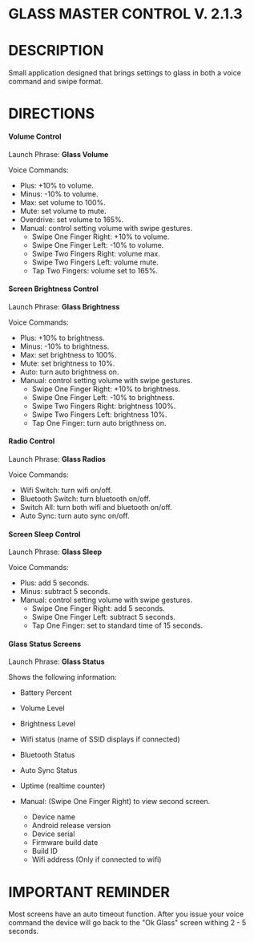 GLASS MASTER CONTROL  V. 2.1.3
=============

DESCRIPTION
=============
Small application designed that brings settings to glass in both a voice command and swipe format.

DIRECTIONS
=============

#### Volume Control

Launch Phrase: <b>Glass Volume</b>

Voice Commands:
* Plus: +10% to volume.
* Minus: -10% to volume.
* Max: set volume to 100%.
* Mute: set volume to mute.
* Overdrive: set volume to 165%.
* Manual: control setting volume with swipe gestures.
	* Swipe One Finger Right: +10% to volume.
	* Swipe One Finger Left: -10% to volume.
	* Swipe Two Fingers Right: volume max.
	* Swipe Two Fingers Left: volume mute.
	* Tap Two Fingers: volume set to 165%.


#### Screen Brightness Control

Launch Phrase: <b>Glass Brightness</b>

Voice Commands:
* Plus: +10% to brightness.
* Minus: -10% to brightness.
* Max: set brightness to 100%.
* Mute: set brightness to 10%.
* Auto: turn auto brightness on.
* Manual: control setting volume with swipe gestures.
	* Swipe One Finger Right: +10% to brightness.
	* Swipe One Finger Left: -10% to brightness.
	* Swipe Two Fingers Right: brightness 100%.
	* Swipe Two Fingers Left: brightness 10%.
	* Tap One Finger: turn auto brigthness on.

#### Radio Control

Launch Phrase: <b>Glass Radios</b>

Voice Commands:
* Wifi Switch: turn wifi on/off.
* Bluetooth Switch: turn bluetooth on/off.
* Switch All: turn both wifi and bluetooth on/off.
* Auto Sync: turn auto sync on/off.

#### Screen Sleep Control

Launch Phrase: <b>Glass Sleep</b>

Voice Commands:
* Plus: add 5 seconds.
* Minus: subtract 5 seconds.
* Manual: control setting volume with swipe gestures.
	* Swipe One Finger Right: add 5 seconds.
	* Swipe One Finger Left: subtract 5 seconds.
	* Tap One Finger: set to standard time of 15 seconds.


#### Glass Status Screens

Launch Phrase: <b>Glass Status</b>

Shows the following information:
* Battery Percent
* Volume Level
* Brightness Level
* Wifi status (name of SSID displays if connected)
* Bluetooth Status
* Auto Sync Status
* Uptime (realtime counter)

* Manual: (Swipe One Finger Right) to view second screen.
	* Device name
	* Android release version
	* Device serial 
	* Firmware build date
	* Build ID
	* Wifi address (Only if connected to wifi)


IMPORTANT REMINDER
=============

Most screens have an auto timeout function.  After you issue your voice command the device will go back to the "Ok Glass" screen withing 2 - 5 seconds.

